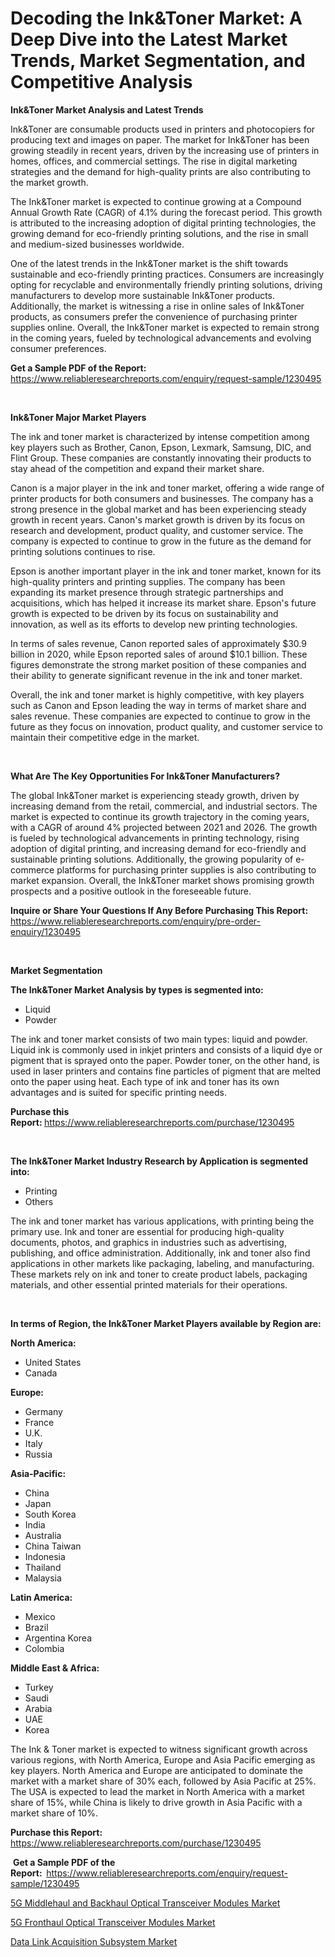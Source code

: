 <p><h1>Decoding the Ink&Toner Market: A Deep Dive into the Latest Market Trends, Market Segmentation, and Competitive Analysis</h1></p><p><strong>Ink&Toner Market Analysis and Latest Trends</strong></p>
<p><p>Ink&Toner are consumable products used in printers and photocopiers for producing text and images on paper. The market for Ink&Toner has been growing steadily in recent years, driven by the increasing use of printers in homes, offices, and commercial settings. The rise in digital marketing strategies and the demand for high-quality prints are also contributing to the market growth.</p><p>The Ink&Toner market is expected to continue growing at a Compound Annual Growth Rate (CAGR) of 4.1% during the forecast period. This growth is attributed to the increasing adoption of digital printing technologies, the growing demand for eco-friendly printing solutions, and the rise in small and medium-sized businesses worldwide.</p><p>One of the latest trends in the Ink&Toner market is the shift towards sustainable and eco-friendly printing practices. Consumers are increasingly opting for recyclable and environmentally friendly printing solutions, driving manufacturers to develop more sustainable Ink&Toner products. Additionally, the market is witnessing a rise in online sales of Ink&Toner products, as consumers prefer the convenience of purchasing printer supplies online. Overall, the Ink&Toner market is expected to remain strong in the coming years, fueled by technological advancements and evolving consumer preferences.</p></p>
<p><strong>Get a Sample PDF of the Report:&nbsp;</strong> <a href="https://www.reliableresearchreports.com/enquiry/request-sample/1230495">https://www.reliableresearchreports.com/enquiry/request-sample/1230495</a></p>
<p>&nbsp;</p>
<p><strong>Ink&Toner Major Market Players</strong></p>
<p><p>The ink and toner market is characterized by intense competition among key players such as Brother, Canon, Epson, Lexmark, Samsung, DIC, and Flint Group. These companies are constantly innovating their products to stay ahead of the competition and expand their market share.</p><p>Canon is a major player in the ink and toner market, offering a wide range of printer products for both consumers and businesses. The company has a strong presence in the global market and has been experiencing steady growth in recent years. Canon's market growth is driven by its focus on research and development, product quality, and customer service. The company is expected to continue to grow in the future as the demand for printing solutions continues to rise.</p><p>Epson is another important player in the ink and toner market, known for its high-quality printers and printing supplies. The company has been expanding its market presence through strategic partnerships and acquisitions, which has helped it increase its market share. Epson's future growth is expected to be driven by its focus on sustainability and innovation, as well as its efforts to develop new printing technologies.</p><p>In terms of sales revenue, Canon reported sales of approximately $30.9 billion in 2020, while Epson reported sales of around $10.1 billion. These figures demonstrate the strong market position of these companies and their ability to generate significant revenue in the ink and toner market.</p><p>Overall, the ink and toner market is highly competitive, with key players such as Canon and Epson leading the way in terms of market share and sales revenue. These companies are expected to continue to grow in the future as they focus on innovation, product quality, and customer service to maintain their competitive edge in the market.</p></p>
<p>&nbsp;</p>
<p><strong>What Are The Key Opportunities For Ink&Toner Manufacturers?</strong></p>
<p><p>The global Ink&Toner market is experiencing steady growth, driven by increasing demand from the retail, commercial, and industrial sectors. The market is expected to continue its growth trajectory in the coming years, with a CAGR of around 4% projected between 2021 and 2026. The growth is fueled by technological advancements in printing technology, rising adoption of digital printing, and increasing demand for eco-friendly and sustainable printing solutions. Additionally, the growing popularity of e-commerce platforms for purchasing printer supplies is also contributing to market expansion. Overall, the Ink&Toner market shows promising growth prospects and a positive outlook in the foreseeable future.</p></p>
<p><strong>Inquire or Share Your Questions If Any Before Purchasing This Report:</strong> <a href="https://www.reliableresearchreports.com/enquiry/pre-order-enquiry/1230495">https://www.reliableresearchreports.com/enquiry/pre-order-enquiry/1230495</a></p>
<p>&nbsp;</p>
<p><strong>Market Segmentation</strong></p>
<p><strong>The Ink&Toner Market Analysis by types is segmented into:</strong></p>
<p><ul><li>Liquid</li><li>Powder</li></ul></p>
<p><p>The ink and toner market consists of two main types: liquid and powder. Liquid ink is commonly used in inkjet printers and consists of a liquid dye or pigment that is sprayed onto the paper. Powder toner, on the other hand, is used in laser printers and contains fine particles of pigment that are melted onto the paper using heat. Each type of ink and toner has its own advantages and is suited for specific printing needs.</p></p>
<p><strong>Purchase this Report:&nbsp;</strong><a href="https://www.reliableresearchreports.com/purchase/1230495">https://www.reliableresearchreports.com/purchase/1230495</a></p>
<p>&nbsp;</p>
<p><strong>The Ink&Toner Market Industry Research by Application is segmented into:</strong></p>
<p><ul><li>Printing</li><li>Others</li></ul></p>
<p><p>The ink and toner market has various applications, with printing being the primary use. Ink and toner are essential for producing high-quality documents, photos, and graphics in industries such as advertising, publishing, and office administration. Additionally, ink and toner also find applications in other markets like packaging, labeling, and manufacturing. These markets rely on ink and toner to create product labels, packaging materials, and other essential printed materials for their operations.</p></p>
<p>&nbsp;</p>
<p><strong>In terms of Region, the Ink&Toner Market Players available by Region are:</strong></p>
<p>
    <p> <strong> North America: </strong>
        <ul>
            <li>United States</li>
            <li>Canada</li>
        </ul>
        </p> 
    <p> <strong> Europe: </strong>
        <ul>
            <li>Germany</li>
            <li>France</li>
            <li>U.K.</li>
            <li>Italy</li>
            <li>Russia</li>
        </ul>
        </p> 
    <p> <strong> Asia-Pacific: </strong>
        <ul>
            <li>China</li>
            <li>Japan</li>
            <li>South Korea</li>
            <li>India</li>
            <li>Australia</li>
            <li>China Taiwan</li>
            <li>Indonesia</li>
            <li>Thailand</li>
            <li>Malaysia</li>
        </ul>
        </p> 
    <p> <strong> Latin America: </strong>
        <ul>
            <li>Mexico</li>
            <li>Brazil</li>
            <li>Argentina Korea</li>
            <li>Colombia</li>
        </ul>
        </p> 
    <p> <strong> Middle East & Africa: </strong>
        <ul>
            <li>Turkey</li>
            <li>Saudi</li>
            <li>Arabia</li>
            <li>UAE</li>
            <li>Korea</li>
        </ul>
    </p>
    </p>
<p><p>The Ink & Toner market is expected to witness significant growth across various regions, with North America, Europe and Asia Pacific emerging as key players. North America and Europe are anticipated to dominate the market with a market share of 30% each, followed by Asia Pacific at 25%. The USA is expected to lead the market in North America with a market share of 15%, while China is likely to drive growth in Asia Pacific with a market share of 10%.</p></p>
<p><strong>Purchase this Report: </strong><a href="https://www.reliableresearchreports.com/purchase/1230495">https://www.reliableresearchreports.com/purchase/1230495</a></p>
<p>&nbsp;<strong>Get a Sample PDF of the Report:&nbsp;&nbsp;</strong><a href="https://www.reliableresearchreports.com/enquiry/request-sample/1230495">https://www.reliableresearchreports.com/enquiry/request-sample/1230495</a></p>
<p><strong></strong></p>
<p><p><a href="https://view.publitas.com/reportprime-1/5g-middlehaul-and-backhaul-optical-transceiver-modules-market-size-2023-2030-global-industrial-analysis-key-geographical-regions-market-share-top-key-players-product-types-and-forecast-research-report/">5G Middlehaul and Backhaul Optical Transceiver Modules Market</a></p><p><a href="https://view.publitas.com/reportprime-1/5g-fronthaul-optical-transceiver-modules-market-size-global-industry-overview-market-segmentation-and-forecast-2023-to-2030/">5G Fronthaul Optical Transceiver Modules Market</a></p><p><a href="https://view.publitas.com/reportprime-1/data-link-acquisition-subsystem-market-size-2023-2030-global-industrial-analysis-key-geographical-regions-market-share-top-key-players-product-types-and-forecast-research-report/">Data Link Acquisition Subsystem Market</a></p></p>